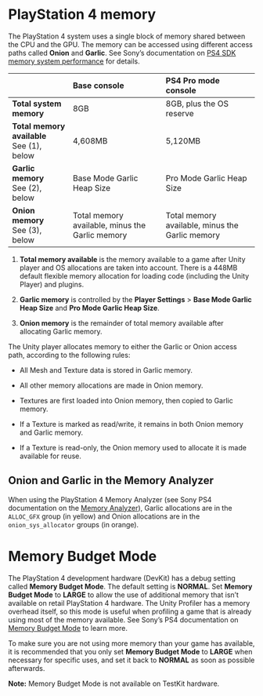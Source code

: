 # PlayStation 4 memory

The PlayStation 4 system uses a single block of memory shared between the CPU and the GPU. The memory can be accessed using different access paths called __Onion__ and __Garlic__. See Sony’s documentation on [PS4 ](https://ps4.scedev.net/resources/documents/SDK/latest/Memory_System_Performance/__document_toc.html)[SDK memory system performance](https://ps4.scedev.net/resources/documents/SDK/latest/Memory_System_Performance/__document_toc.html) for details.

| | **Base console** | **PS4 Pro mode console** |
|:---|:---|:---|
| **Total system memory**| 8GB | 8GB, plus the OS reserve |
| **Total memory available** <br/>See (1), below | 4,608MB | 5,120MB |
| __Garlic__ **memory** <br/>See (2), below | Base Mode Garlic Heap Size | Pro Mode Garlic Heap Size |
| __Onion__ **memory** <br/>See (3), below | Total memory available, minus the Garlic memory | Total memory available, minus the Garlic memory|


1. **Total memory available** is the memory available to a game after Unity player and OS allocations are taken into account. There is a 448MB default flexible memory allocation for loading code (including the Unity Player) and plugins.

2. **Garlic memory** is controlled by the __Player Settings__ > __Base Mode Garlic Heap Size__ and __Pro Mode Garlic Heap Size__.

3. **Onion memory** is the remainder of total memory available after allocating Garlic memory.

The Unity player allocates memory to either the Garlic or Onion access path, according to the following rules:

* All Mesh and Texture data is stored in Garlic memory. 

* All other memory allocations are made in Onion memory. 

* Textures are first loaded into Onion memory, then copied to Garlic memory.

* If a Texture is marked as read/write, it remains in both Onion memory and Garlic memory.

* If a Texture is read-only, the Onion memory used to allocate it is made available for reuse.

## Onion and Garlic in the Memory Analyzer

When using the PlayStation 4 Memory Analyzer (see Sony PS4 documentation on the [Memory Analyzer](https://ps4.scedev.net/resources/documents/SDK/latest/Memory_Analyzer-Users_Guide/__document_toc.html)), Garlic allocations are in the `ALLOC_GFX` group (in yellow) and Onion allocations are in the `onion_sys_allocator` groups (in orange).

# Memory Budget Mode

The PlayStation 4 development hardware (DevKit) has a debug setting called __Memory Budget Mode__. The default setting is __NORMAL__. Set __Memory Budget Mode__ to __LARGE__ to allow the use of additional memory that isn’t available on retail PlayStation 4 hardware. The Unity Profiler has a memory overhead itself, so this mode is useful when profiling a game that is already using most of the memory available. See Sony’s PS4 documentation on [Memory Budget Mode](https://ps4.scedev.net/resources/documents/SDK/latest/Programming-Startup_Guide/0006.html#__document_toc_00000033) to learn more.

To make sure you are not using more memory than your game has available, it is recommended that you only set __Memory Budget Mode__ to __LARGE__ when necessary for specific uses, and set it back to __NORMAL__ as soon as possible afterwards.

**Note:** Memory Budget Mode is not available on TestKit hardware.
